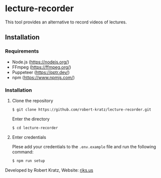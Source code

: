 # lecture-recorder

This tool provides an alternative to record videos of lectures.

## Installation

### Requirements

- Node.js (https://nodejs.org/)
- FFmpeg (https://ffmpeg.org/)
- Puppeteer (https://pptr.dev/)
- npm (https://www.npmjs.com/)

### Installation

1. Clone the repository

   ```bash
   $ git clone https://github.com/robert-kratz/lecture-recorder.git
   ```

   Enter the directory

   ```bash
   $ cd lecture-recorder
   ```

2. Enter credentials

   Plese add your credentials to the `.env.example` file and run the following command:

   ```bash
   $ npm run setup
   ```

Developed by Robert Kratz, Website: [rjks.us](https://rjks.us)
